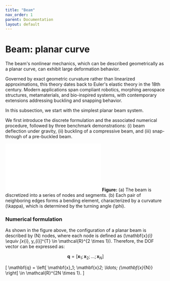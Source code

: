 ```yaml
---
title: "Beam"
nav_order: 1
parent: Documentation
layout: default
---
```


# Beam: planar curve

The beam's nonlinear mechanics, which can be described geometrically as a planar curve, can exhibit large deformation behavior.

Governed by exact geometric curvature rather than linearized approximations, this theory dates back to Euler's elastic theory in the 18th century. Modern applications span compliant robotics, morphing aerospace structures, metamaterials, and bio-inspired systems, with contemporary extensions addressing buckling and snapping behavior.

In this subsection, we start with the simplest planar beam system.

We first introduce the discrete formulation and the associated numerical procedure, followed by three benchmark demonstrations: (i) beam deflection under gravity, (ii) buckling of a compressive beam, and (iii) snap-through of a pre-buckled beam.

![Planar beam model in DDG simulations](Figures/beam_model.pdf)
**Figure:** (a) The beam is discretized into a series of nodes and segments. (b) Each pair of neighboring edges forms a bending element, characterized by a curvature \(\kappa\), which is determined by the turning angle \(\phi\).

### Numerical formulation

As shown in the figure above, the configuration of a planar beam is described by \(N\) nodes, where each node is defined as \(\mathbf{x}_{i} \equiv [x_{i}, y_{i}]^{T} \in \mathcal{R}^{2 \times 1}\). Therefore, the DOF vector can be expressed as:


$$
\mathbf{q} = [ \mathbf{x}_1; \mathbf{x}_2; \ldots; {\mathbf{x}_{N}} ]
$$

\[
\mathbf{q} = \left[ \mathbf{x}_1; \mathbf{x}_2; \ldots; {\mathbf{x}_{N}} \right] \in \mathcal{R}^{2N \times 1}.
\]